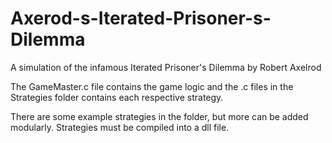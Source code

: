 # Axerod-s-Iterated-Prisoner-s-Dilemma
A simulation of the infamous Iterated Prisoner's Dilemma by Robert Axelrod

The GameMaster.c file contains the game logic and the .c files in the Strategies folder contains each respective strategy.

There are some example strategies in the folder, but more can be added modularly. Strategies must be compiled into a dll file.
